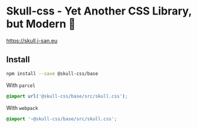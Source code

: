 
# Skull-css - Yet Another CSS Library, but Modern 🤘

https://skull.j-san.eu

## Install

```bash
npm install --save @skull-css/base
```

With `parcel`

```css
@import url('@skull-css/base/src/skull.css');
```

With `webpack`

```css
@import '~@skull-css/base/src/skull.css';
```